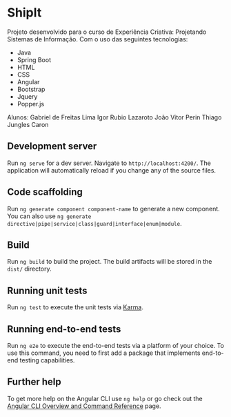 # ShipIt

Projeto desenvolvido para o curso de Experiência Criativa: Projetando Sistemas de Informação. Com o uso das seguintes tecnologias:
  - Java
  - Spring Boot
  - HTML
  - CSS
  - Angular
  - Bootstrap
  - Jquery
  - Popper.js
 
 Alunos:
 Gabriel de Freitas Lima
 Igor Rubio Lazaroto
 João Vitor Perin
 Thiago Jungles Caron

## Development server

Run `ng serve` for a dev server. Navigate to `http://localhost:4200/`. The application will automatically reload if you change any of the source files.

## Code scaffolding

Run `ng generate component component-name` to generate a new component. You can also use `ng generate directive|pipe|service|class|guard|interface|enum|module`.

## Build

Run `ng build` to build the project. The build artifacts will be stored in the `dist/` directory.

## Running unit tests

Run `ng test` to execute the unit tests via [Karma](https://karma-runner.github.io).

## Running end-to-end tests

Run `ng e2e` to execute the end-to-end tests via a platform of your choice. To use this command, you need to first add a package that implements end-to-end testing capabilities.

## Further help

To get more help on the Angular CLI use `ng help` or go check out the [Angular CLI Overview and Command Reference](https://angular.io/cli) page.
